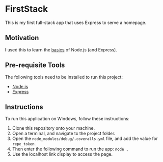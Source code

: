 # FirstStack
This is my first full-stack app that uses Express to serve a homepage.


## Motivation
I used this to learn the [basics](https://www.youtube.com/watch?v=ENrzD9HAZK4) of Node.js (and Express).


## Pre-requisite Tools
The following tools need to be installed to run this project:
- [Node.js](https://nodejs.org/)
- [Express](https://expressjs.com/en/starter/installing.html)


## Instructions
To run this application on Windows, follow these instructions:
1. Clone this repository onto your machine.
2. Open a terminal, and navigate to the project folder.
3. Open the `node_modules/debug/.coveralls.yml` file, and add the value for `repo_token`.
4. Then enter the following command to run the app: `node .`
5. Use the localhost link display to access the page.
